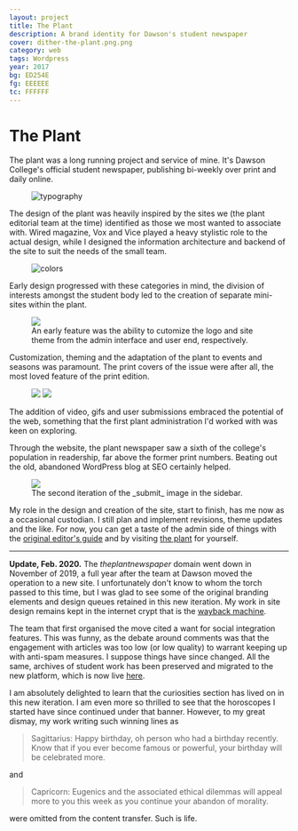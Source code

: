 ```yaml
---
layout: project
title: The Plant
description: A brand identity for Dawson's student newspaper
cover: dither-the-plant.png.png
category: web
tags: Wordpress
year: 2017
bg: ED254E
fg: EEEEEE
tc: FFFFFF
---
```


# The Plant

The plant was a long running project and service of mine. It's Dawson College's official student newspaper, publishing bi-weekly over print and daily online.

<figure><img alt="typography" src="/assets/img/work/theplant/dither-brand-identity.png.png"></figure>

The design of the plant was heavily inspired by the sites we (the plant editorial team at the time) identified as those we most wanted to associate with. Wired magazine, Vox and Vice played a heavy stylistic role to the actual design, while I designed the information architecture and backend of the site to suit the needs of the small team.

<figure>
	<img src="/assets/img/work/theplant/dither-brand-colors.png.png" alt="colors" >
</figure>

Early design progressed with these categories in mind, the division of interests amongst the student body led to the creation of separate mini-sites within the plant.

<figure>
	<img src="/assets/img/work/theplant/dither-variations.png.png">
	<figcaption>An early feature was the ability to cutomize the logo and site theme from the admin interface and user end, respectively.</figcaption>
</figure>

Customization, theming and the adaptation of the plant to events and seasons was paramount. The print covers of the issue were after all, the most loved feature of the print edition.

<figure>
	<img src="/assets/img/work/theplant/dither-design-0.png.png">
	<img src="/assets/img/work/theplant/dither-design-1.png.png">
</figure>

The addition of video, gifs and user submissions embraced the potential of the web, something that the first plant administration I'd worked with was keen on exploring.

Through the website, the plant newspaper saw a sixth of the college's population in readership, far above the former print numbers. Beating out the old, abandoned WordPress blog at SEO certainly helped.

<figure>
	<img src="/assets/img/work/theplant/dither-submit-1.jpg.png">
	<figcaption>The second iteration of the _submit_ image in the sidebar.</figcaption>
</figure>

My role in the design and creation of the site, start to finish, has me now as a occasional custodian. I still plan and implement revisions, theme updates and the like. For now, you can get a taste of the admin side of things with the <a href="/assets/img/work/theplant/the_little_green book_v.2.1.pdf">original editor's guide</a> and by visiting [the plant](http://theplantnewspaper.com) for yourself.

---

**Update, Feb. 2020.** The _theplantnewspaper_ domain went down in November of 2019, a full year after the team at Dawson moved the operation to a new site. I unfortunately don't know to whom the torch passed to this time, but I was glad to see some of the original branding elements and design queues retained in this new iteration. My work in site design remains kept in the internet crypt that is the [wayback machine](https://web.archive.org/web/20190123023325/https://theplantnewspaper.com/).

The team that first organised the move cited a want for social integration features. This was funny, as the debate around comments was that the engagement with articles was too low (or low quality) to warrant keeping up with anti-spam measures. I suppose things have since changed. All the same, archives of student work has been preserved and migrated to the new platform, which is now live [here](https://www.theplantnews.com/).

I am absolutely delighted to learn that the curiosities section has lived on in this new iteration. I am even more so thrilled to see that the horoscopes I started have since continued under that banner. However, to my great dismay, my work writing such winning lines as

> Sagittarius: Happy birthday, oh person who had a birthday recently. Know that if you ever become famous or powerful, your birthday will be celebrated more.

and

> Capricorn: Eugenics and the associated ethical dilemmas will appeal more to you this week as you continue your abandon of morality.

were omitted from the content transfer. Such is life.
